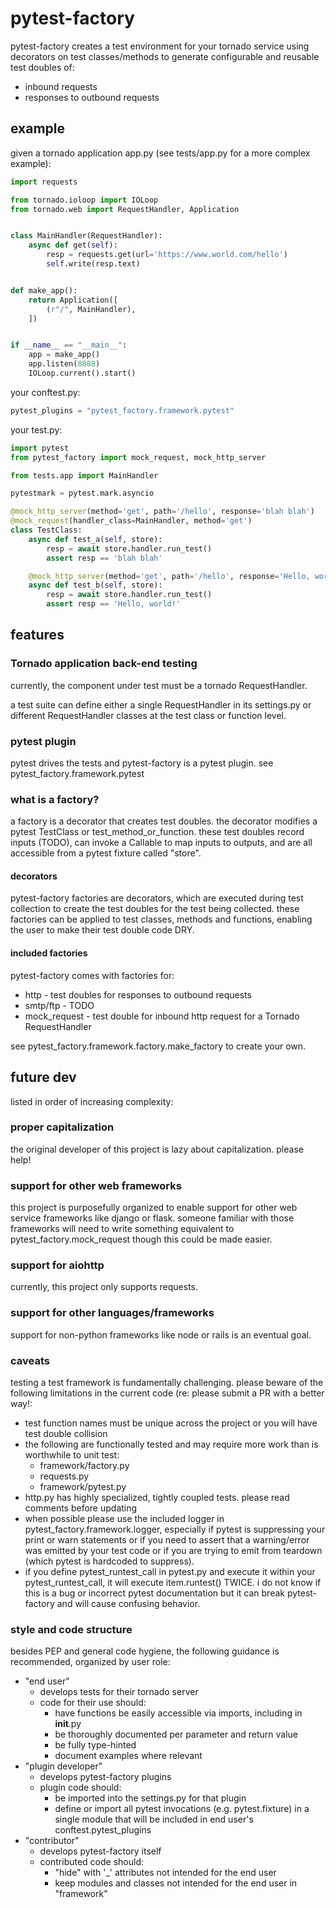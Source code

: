 # pytest-factory
pytest-factory creates a test environment for your tornado service using decorators on 
test classes/methods to generate configurable and reusable test doubles of:
* inbound requests
* responses to outbound requests

## example
given a tornado application app.py (see tests/app.py for a more complex
example):
```python
import requests

from tornado.ioloop import IOLoop
from tornado.web import RequestHandler, Application


class MainHandler(RequestHandler):
    async def get(self):
        resp = requests.get(url='https://www.world.com/hello')
        self.write(resp.text)


def make_app():
    return Application([
        (r"/", MainHandler),
    ])


if __name__ == "__main__":
    app = make_app()
    app.listen(8888)
    IOLoop.current().start()
```

your conftest.py:
```python
pytest_plugins = "pytest_factory.framework.pytest"
```

your test.py:
```python
import pytest
from pytest_factory import mock_request, mock_http_server

from tests.app import MainHandler

pytestmark = pytest.mark.asyncio

@mock_http_server(method='get', path='/hello', response='blah blah')
@mock_request(handler_class=MainHandler, method='get')
class TestClass:
    async def test_a(self, store):
        resp = await store.handler.run_test()
        assert resp == 'blah blah'

    @mock_http_server(method='get', path='/hello', response='Hello, world!')
    async def test_b(self, store):
        resp = await store.handler.run_test()
        assert resp == 'Hello, world!'
```

## features
### Tornado application back-end testing
currently, the component under test must be a tornado RequestHandler.

a test suite can define either a single RequestHandler in its settings.py or
different RequestHandler classes at the test class or function level.

### pytest plugin
pytest drives the tests and pytest-factory is a pytest plugin. 
see pytest_factory.framework.pytest

### what is a factory?
a factory is a decorator that creates test doubles. the decorator modifies a pytest
TestClass or test_method_or_function. these test doubles record inputs (TODO), can invoke
a Callable to map inputs to outputs, and are all accessible from a pytest fixture 
called "store".

#### decorators
pytest-factory factories are decorators, which are executed
during test collection to create the test doubles for the test being collected.
these factories can be applied to test classes, methods and functions, enabling the
user to make their test double code DRY.

#### included factories
pytest-factory comes with factories for:
- http - test doubles for responses to outbound requests
- smtp/ftp - TODO
- mock_request - test double for inbound http request for a Tornado RequestHandler

see pytest_factory.framework.factory.make_factory to create your own.

## future dev
listed in order of increasing complexity:

### proper capitalization
the original developer of this project is lazy about capitalization. please help!

### support for other web frameworks
this project is purposefully organized to enable support for other web service
frameworks like django or flask.
someone familiar with those frameworks will need to write something equivalent
to pytest_factory.mock_request though this could be made easier.

### support for aiohttp
currently, this project only supports requests.

### support for other languages/frameworks
support for non-python frameworks like node or rails is an eventual goal.

### caveats
testing a test framework is fundamentally challenging. please beware of the
following limitations in the current code (re: please submit a PR with a better way!:
- test function names must be unique across the project or you will have test double
  collision
- the following are functionally tested and may require more work than is
    worthwhile to unit test:
    - framework/factory.py
    - requests.py
    - framework/pytest.py
- http.py has highly specialized, tightly coupled tests. please read
    comments before updating
- when possible please use the included logger in pytest_factory.framework.logger,
    especially if pytest is suppressing your print or warn statements or if you
    need to assert that a warning/error was emitted by your test code or if you
    are trying to emit from teardown (which pytest is hardcoded to suppress).
- if you define pytest_runtest_call in pytest.py and
    execute it within your pytest_runtest_call, it will execute
    item.runtest() TWICE. i do not know if this is a bug
    or incorrect pytest documentation but it can break pytest-factory and will cause confusing
    behavior.

### style and code structure
besides PEP and general code hygiene, the following guidance is recommended,
organized by user role:
- "end user"
  - develops tests for their tornado server
  - code for their use should:
    - have functions be easily accessible via imports, including in
        __init__.py
    - be thoroughly documented per parameter and return value
    - be fully type-hinted
    - document examples where relevant
- "plugin developer"
  - develops pytest-factory plugins
  - plugin code should:
    - be imported into the settings.py for that plugin
    - define or import all pytest invocations (e.g. pytest.fixture) in a single
      module that will be included in end user's conftest.pytest_plugins
- "contributor"
  - develops pytest-factory itself
  - contributed code should:
    - "hide" with '_' attributes not intended for the end user
    - keep modules and classes not intended for the end user in "framework"
